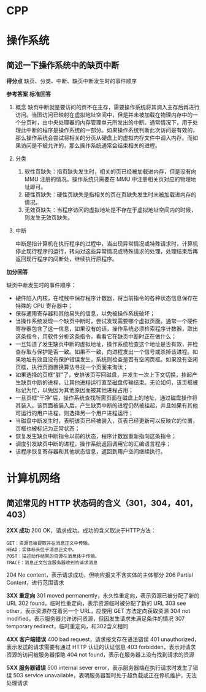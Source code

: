 # CPP

# 操作系统

## 简述一下操作系统中的缺页中断

**得分点**
缺页、分类、中断、缺页中断发生时的事件顺序

**参考答案**
**标准回答**

1. 概念
   缺页中断就是要访问的页不在主存，需要操作系统将其调入主存后再进行访问。当图访问已映射在虚拟地址空间中，但是并未被加载在物理内存中的一个分页时，由中央处理器的内存管理单元所发出的中断。通常情况下，用于处理此中断的程序是操作系统的一部分。如果操作系统判断此次访问是有效的，那么操作系统会尝试将相关的分页从硬盘上的虚拟内存文件中调入内存。而如果访问是不被允许的，那么操作系统通常会结束相关的进程。

2. 分类

    1. 软性页缺失：指页缺失发生时，相关的页已经被加载进内存，但是没有向 MMU 注册的情况。操作系统只需要在 MMU 中注册相关页对应的物理地址即可。
    2. 硬性页缺失：硬性页缺失是指相关的页在页缺失发生时未被加载进内存的情况。
    3. 无效页缺失：当程序访问的虚拟地址是不存在于虚拟地址空间内的时候，则发生无效页缺失。

3. 中断

    中断是指计算机在执行程序的过程中，当出现异常情况或特殊请求时，计算机停止现行程序的运行，转向对这些异常情况或特殊请求的处理，处理结束后再返回现行程序的间断处，继续执行原程序。

**加分回答**

缺页中断发生时的事件顺序：

- 硬件陷入内核，在堆栈中保存程序计数器，将当前指令的各种状态信息保存在特殊的 CPU 寄存器中；
- 保存通用寄存器和其他易失的信息，以免被操作系统破坏；
- 当操作系统发现一个缺页中断时，尝试发现需要哪个虚拟页面。通常一个硬件寄存器包含了这一信息，如果没有的话，操作系统必须检索程序计数器，取出这条指令，用软件分析这条指令，看看它在缺页中断时正在做什么；
- 一旦知道了发生缺页中断的虚拟地址，操作系统检查这个地址是否有效，并检查存取与保护是否一致。如果不一致，向进程发出一个信号或杀掉该进程。如果地址有效且没有保护错误发生，系统则检查是否有空闲页框。如果没有空闲页框，执行页面置换算法寻找一个页面来淘汰；
- 如果选择的页框“脏”了，安排该页写回磁盘，并发生一次上下文切换，挂起产生缺页中断的进程，让其他进程运行直至磁盘传输结束。无论如何，该页框被标记为忙，以免因为其他原因而被其他进程占用；
- 一旦页框“干净”后，操作系统查找所需页面在磁盘上的地址，通过磁盘操作将其装入。该页面被装入后，产生缺页中断的进程仍然被挂起，并且如果有其他可运行的用户进程，则选择另一个用户进程运行；
- 当磁盘中断发生时，表明该页已经被装入，页表已经更新可以反映它的位置，页框也被标记为正常状态；
- 恢复发生缺页中断指令以前的状态，程序计数器重新指向这条指令；
- 调度引发缺页中断的进程，操作系统返回调用它的汇编语言程序；
- 该程序恢复寄存器和其他状态信息，返回到用户空间继续执行。

# 计算机网络

## 简述常见的 HTTP 状态码的含义（301，304，401，403）

**2XX 成功**
200 OK，请求成功。成功的含义取决于HTTP方法：

    GET：资源已被提取并在消息正文中传输。
    HEAD：实体标头位于消息正文中。
    POST：描述动作结果的资源在消息体中传输。
    TRACE：消息正文包含服务器收到的请求消息
204 No content，表示请求成功，但响应报文不含实体的主体部分
206 Partial Content，进行范围请求

**3XX 重定向**
301 moved permanently，永久性重定向，表示资源已被分配了新的 URL
302 found，临时性重定向，表示资源临时被分配了新的 URL
303 see other，表示资源存在着另一个 URL，应使用 GET 方法定向获取资源
304 not modified，表示服务器允许访问资源，但因发生请求未满足条件的情况
307 temporary redirect，临时重定向，和302含义相同

**4XX 客户端错误**
400 bad request，请求报文存在语法错误
401 unauthorized，表示发送的请求需要有通过 HTTP 认证的认证信息
403 forbidden，表示对请求资源的访问被服务器拒绝
404 not found，表示在服务器上没有找到请求的资源

**5XX 服务器错误**
500 internal sever error，表示服务器端在执行请求时发生了错误
503 service unavailable，表明服务器暂时处于超负载或正在停机维护，无法处理请求









